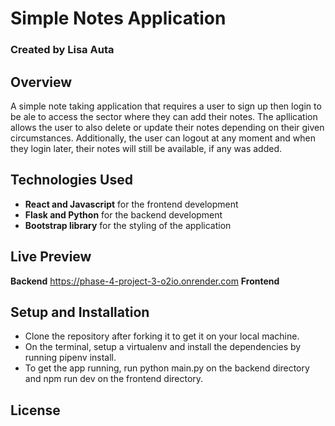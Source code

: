 # Simple Notes Application
### Created by Lisa Auta
 
 ## Overview
 A simple note taking application that requires a user to sign up then login to be ale to access the sector where they can add their notes. The apllication allows the user to also delete or update their notes depending on their given circumstances. Additionally, the user can logout at any moment and when they login later, their notes will still be available, if any was added.

## Technologies Used
- **React and Javascript** for the frontend development
- **Flask and Python** for the backend development
- **Bootstrap library** for the styling of the application

## Live Preview
**Backend** https://phase-4-project-3-o2io.onrender.com
**Frontend**

## Setup and Installation
- Clone the repository after forking it to get it on your local machine.
- On the terminal, setup a virtualenv and install the dependencies by running pipenv install. 
- To get the app running, run python main.py on the backend directory and npm run dev on the frontend directory.

 ## License
 